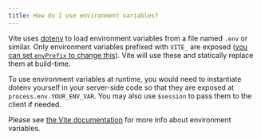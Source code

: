 ```yaml
---
title: How do I use environment variables?
---
```


Vite uses [dotenv](https://github.com/motdotla/dotenv) to load environment variables from a file named `.env` or similar. Only environment variables prefixed with `VITE_` are exposed ([you can set `envPrefix` to change this](https://vitejs.dev/config/#envprefix)). Vite will use these and statically replace them at build-time.

To use environment variables at runtime, you would need to instantiate dotenv yourself in your server-side code so that they are exposed at `process.env.YOUR_ENV_VAR`. You may also use `$session` to pass them to the client if needed.

Please see [the Vite documentation](https://vitejs.dev/guide/env-and-mode.html#env-files) for more info about environment variables.
